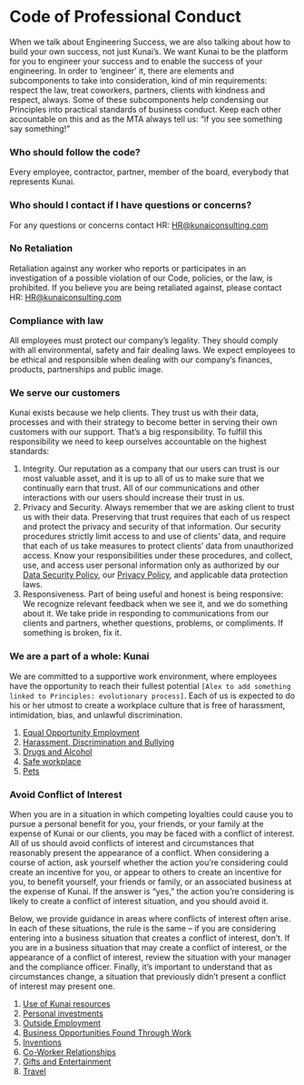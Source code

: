 # Code of Professional Conduct
When we talk about Engineering Success, we are also talking about how to build your own success, not just Kunai’s.
We want Kunai to be the platform for you to engineer your success and to enable the success of your engineering.
In order to ‘engineer’ it, there are elements and subcomponents to take into consideration, kind of min requirements: respect the law, treat coworkers, partners, clients with kindness and respect, always.
Some of these subcomponents help condensing our Principles into practical standards of business conduct.
Keep each other accountable on this and as the MTA always tell us: “if you see something say something!”

### Who should follow the code?
Every employee, contractor, partner, member of the board, everybody that represents Kunai.
### Who should I contact if I have questions or concerns?
For any questions or concerns contact HR: HR@kunaiconsulting.com
### No Retaliation
Retaliation against any worker who reports or participates in an investigation of a possible violation of our Code, policies, or the law, is prohibited. If you believe you are being retaliated against, please contact HR: HR@kunaiconsulting.com

### Compliance with law
All employees must protect our company’s legality. They should comply with all environmental, safety and fair dealing laws. We expect employees to be ethical and responsible when dealing with our company’s finances, products, partnerships and public image.

### We serve our customers
Kunai exists because we help clients. They trust us with their data, processes and with their strategy to become better in serving their own customers with our support. That’s a big responsibility. To fulfill this responsibility we need to keep ourselves accountable on the highest standards:
1.	Integrity.
    Our reputation as a company that our users can trust is our most valuable asset, and it is up to all of us to make sure that we continually earn that trust. All of our communications and other interactions with our users should increase their trust in us.
2.	Privacy and Security.
    Always remember that we are asking client to trust us with their data. Preserving that trust requires that each of us respect and protect the privacy and security of that information. Our security procedures strictly limit access to and use of clients’ data, and require that each of us take measures to protect clients’ data from unauthorized access. Know your responsibilities under these procedures, and collect, use, and access user personal information only as authorized by our [Data Security Policy](https://github.com/kunai-consulting/handbook/blob/master/Employment%20Policies/Data%20Security.md), our [Privacy Policy](https://github.com/kunai-consulting/handbook/blob/master/Employment%20Policies/Employee%20Privacy.md), and applicable data protection laws.
3.	Responsiveness.
Part of being useful and honest is being responsive: We recognize relevant feedback when we see it, and we do something about it. We take pride in responding to communications from our clients and partners, whether questions, problems, or compliments. If something is broken, fix it.


### We are a part of a whole: Kunai
We are committed to a supportive work environment, where employees have the opportunity to reach their fullest potential `[Alex to add something linked to Principles: evolutionary process]`. Each of us is expected to do his or her utmost to create a workplace culture that is free of harassment, intimidation, bias, and unlawful discrimination.

1.	[Equal Opportunity Employment](https://github.com/kunai-consulting/handbook/blob/master/Employment%20Policies/Equal%20Opportunity%20Employment.md)
2.	[Harassment, Discrimination and Bullying](https://github.com/kunai-consulting/handbook/blob/master/Employment%20Policies/Harassment,%20Discrimination%20and%20Bullying.md)
3.	[Drugs and Alcohol](https://github.com/kunai-consulting/handbook/blob/master/Employment%20Policies/Drugs%20and%20Alcohol.md)
4.	[Safe workplace](https://github.com/kunai-consulting/handbook/blob/master/Employment%20Policies/Safe%20workplace.md)
5.	[Pets](https://github.com/kunai-consulting/handbook/blob/master/Employment%20Policies/Pets.md)

### Avoid Conflict of Interest
When you are in a situation in which competing loyalties could cause you to pursue a personal benefit for you, your friends, or your family at the expense of Kunai or our clients, you may be faced with a conflict of interest. All of us should avoid conflicts of interest and circumstances that reasonably present the appearance of a conflict.
When considering a course of action, ask yourself whether the action you’re considering could create an incentive for you, or appear to others to create an incentive for you, to benefit yourself, your friends or family, or an associated business at the expense of Kunai. If the answer is “yes,” the action you’re considering is likely to create a conflict of interest situation, and you should avoid it.

Below, we provide guidance in areas where conflicts of interest often arise. In each of these situations, the rule is the same – if you are considering entering into a business situation that creates a conflict of interest, don’t. If you are in a business situation that may create a conflict of interest, or the appearance of a conflict of interest, review the situation with your manager and the compliance officer. Finally, it’s important to understand that as circumstances change, a situation that previously didn’t present a conflict of interest may present one.

1.	[Use of Kunai resources](https://github.com/kunai-consulting/handbook/blob/master/Employment%20Policies/Use%20of%20Kunai%20resources.md)
2.	[Personal investments](https://github.com/kunai-consulting/handbook/blob/master/Employment%20Policies/Personal%20investments.md)
3.	[Outside Employment](https://github.com/kunai-consulting/handbook/blob/master/Employment%20Policies/Outside%20Employment.md)
4.	[Business Opportunities Found Through Work](https://github.com/kunai-consulting/handbook/blob/master/Employment%20Policies/Business%20Opportunities%20Found%20Through%20Work.md)
5.	[Inventions](https://github.com/kunai-consulting/handbook/blob/master/Employment%20Policies/Inventions.md)
6.	[Co-Worker Relationships](https://github.com/kunai-consulting/handbook/blob/master/Employment%20Policies/Co-Worker%20Relationships.md)
7.	[Gifts and Entertainment](https://github.com/kunai-consulting/handbook/blob/master/Employment%20Policies/Gifts%20and%20Entertainment.md)
8.  [Travel](https://github.com/kunai-consulting/handbook/blob/master/Employment%20Policies/Travel.md)
